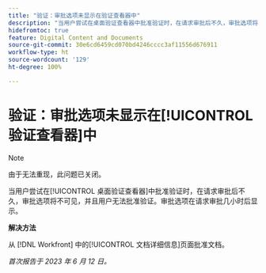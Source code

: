 ```yaml
---
title: "验证：审批选项未显示在验证查看器中"
description: "当用户尝试在桌面验证查看器中批准验证时，在请求审批后不久，审批选项将不可见，并且用户无法批准验证。审批选项在请求审批几小时后显示。"
hidefromtoc: true
feature: Digital Content and Documents
source-git-commit: 30e6cd6459cd070bd4246cccc3af11556d676911
workflow-type: ht
source-wordcount: '129'
ht-degree: 100%

---
```



# 验证：审批选项未显示在[!UICONTROL 验证查看器]中

>[!NOTE]
>
>由于无法重现，此问题已关闭。

当用户尝试在[!UICONTROL 桌面验证查看器]中批准验证时，在请求审批后不久，审批选项将不可见，并且用户无法批准验证。审批选项在请求审批几小时后显示。

**解决方法**

从 [!DNL Workfront] 中的[!UICONTROL 文档详细信息]页面批准文档。

_首次报告于 2023 年 6 月 12 日。_

